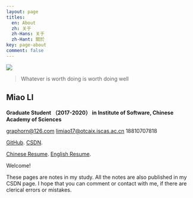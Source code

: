 ```yaml
---
layout: page
titles:
  en: About
  zh: 关于
  zh-Hans: 关于
  zh-Hant: 關於
key: page-about
comment: false
---
```




![](https://ws1.sinaimg.cn/large/006tNc79ly1fmufgqhpovj308w08wmya.jpg)

> Whatever is worth doing is worth doing well

## **Miao LI**

**Graduate Student （2017-2020） in Institute of Software, Chinese Academy of Sciences**  

graphorn@126.com     limiao17@otcaix.iscas.ac.cn     18810707818  

[GitHub](https://github.com/seektech).     [CSDN](http://blog.csdn.net/u013413471).  

[Chinese Resume](https://github.com/graphorn/Resume-MiaoLI/blob/master/AwesomeCV_CH/resume.pdf).      [English Resume](https://github.com/graphorn/Resume-MiaoLI/blob/master/AwesomeCV_EN/resume.pdf).  


> 

Welcome! 

These pages are notes in my study. All the notes are also published in my CSDN page. I hope that you can comment or contact with me, if there are clerical errors or mistakes.  


